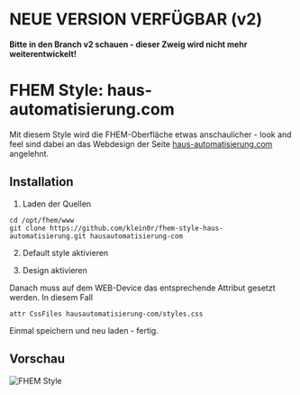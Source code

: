 # NEUE VERSION VERFÜGBAR (v2)

**Bitte in den Branch v2 schauen - dieser Zweig wird nicht mehr weiterentwickelt!**

# FHEM Style: haus-automatisierung.com

Mit diesem Style wird die FHEM-Oberfläche etwas anschaulicher - look and feel sind dabei an das Webdesign der Seite [haus-automatisierung.com](https://haus-automatisierung.com/) angelehnt.

## Installation

1. Laden der Quellen

```
cd /opt/fhem/www
git clone https://github.com/klein0r/fhem-style-haus-automatisierung.git hausautomatisierung-com
```

2. Default style aktivieren

3. Design aktivieren

Danach muss auf dem WEB-Device das entsprechende Attribut gesetzt werden. In diesem Fall

```
attr CssFiles hausautomatisierung-com/styles.css
```

Einmal speichern und neu laden - fertig.

## Vorschau

![FHEM Style](https://raw.githubusercontent.com/klein0r/fhem-style-haus-automatisierung/master/preview.png)
